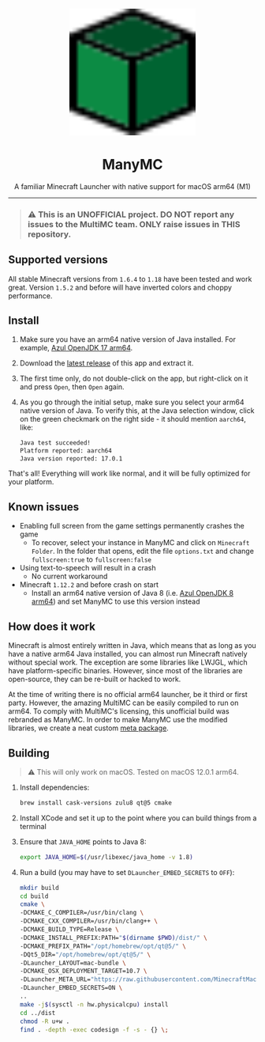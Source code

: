 <p align="center">
    <img width="256" heigth="256" src="logo.svg">
    <h1 align="center">ManyMC</h1>
    <p align="center">
        A familiar Minecraft Launcher with native support for macOS arm64 (M1)
    </p>
</p>

---

> ### ⚠️ This is an UNOFFICIAL project. DO NOT report any issues to the MultiMC team. ONLY raise issues in THIS repository.

## Supported versions

All stable Minecraft versions from `1.6.4` to `1.18` have been tested and work great. Version `1.5.2` and before will have inverted colors and choppy performance.

## Install

1. Make sure you have an arm64 native version of Java installed. For example, [Azul OpenJDK 17 arm64](https://www.azul.com/downloads/?version=java-17-lts&os=macos&architecture=arm-64-bit&package=jdk).

2. Download the [latest release](https://github.com/MinecraftMachina/ManyMC/releases/latest/download/ManyMC.zip) of this app and extract it.

3. The first time only, do not double-click on the app, but right-click on it and press `Open`, then `Open` again.

4. As you go through the initial setup, make sure you select your arm64 native version of Java. To verify this, at the Java selection window, click on the green checkmark on the right side - it should mention `aarch64`, like:
   ```
   Java test succeeded!
   Platform reported: aarch64
   Java version reported: 17.0.1
   ```

That's all! Everything will work like normal, and it will be fully optimized for your platform.

## Known issues

- Enabling full screen from the game settings permanently crashes the game
  - To recover, select your instance in ManyMC and click on `Minecraft Folder`. In the folder that opens, edit the file `options.txt` and change `fullscreen:true` to `fullscreen:false`
- Using text-to-speech will result in a crash
  - No current workaround
- Minecraft `1.12.2` and before crash on start
  - Install an arm64 native version of Java 8 (i.e. [Azul OpenJDK 8 arm64](https://www.azul.com/downloads/?version=java-8-lts&os=macos&architecture=arm-64-bit&package=jdk)) and set ManyMC to use this version instead

## How does it work

Minecraft is almost entirely written in Java, which means that as long as you have a native arm64 Java installed, you can almost run Minecraft natively without special work. The exception are some libraries like LWJGL, which have platform-specific binaries. However, since most of the libraries are open-source, they can be re-built or hacked to work.

At the time of writing there is no official arm64 launcher, be it third or first party. However, the amazing MultiMC can be easily compiled to run on arm64. To comply with MultiMC's licensing, this unofficial build was rebranded as ManyMC. In order to make ManyMC use the modified libraries, we create a neat custom [meta package](https://github.com/MinecraftMachina/meta-multimc-arm64/).

## Building

> ⚠️ This will only work on macOS. Tested on macOS 12.0.1 arm64.

1. Install dependencies:

   ```bash
   brew install cask-versions zulu8 qt@5 cmake
   ```

2. Install XCode and set it up to the point where you can build things from a terminal

3. Ensure that `JAVA_HOME` points to Java 8:
   ```bash
   export JAVA_HOME=$(/usr/libexec/java_home -v 1.8)
   ```

6. Run a build (you may have to set `DLauncher_EMBED_SECRETS` to `OFF`):

   ```bash
   mkdir build
   cd build
   cmake \
   -DCMAKE_C_COMPILER=/usr/bin/clang \
   -DCMAKE_CXX_COMPILER=/usr/bin/clang++ \
   -DCMAKE_BUILD_TYPE=Release \
   -DCMAKE_INSTALL_PREFIX:PATH="$(dirname $PWD)/dist/" \
   -DCMAKE_PREFIX_PATH="/opt/homebrew/opt/qt@5/" \
   -DQt5_DIR="/opt/homebrew/opt/qt@5/" \
   -DLauncher_LAYOUT=mac-bundle \
   -DCMAKE_OSX_DEPLOYMENT_TARGET=10.7 \
   -DLauncher_META_URL="https://raw.githubusercontent.com/MinecraftMachina/meta-multimc-arm64/master/" \
   -DLauncher_EMBED_SECRETS=ON \
   ..
   make -j$(sysctl -n hw.physicalcpu) install
   cd ../dist
   chmod -R u+w .
   find . -depth -exec codesign -f -s - {} \;
   ```
